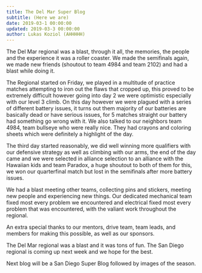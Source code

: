 ```yaml
---
title: The Del Mar Super Blog
subtitle: (Here we are)
date: 2019-03-1 00:00:00
updated: 2019-03-3 00:00:00
author: Lukas Koziol (AHHHHH)
---
```

The Del Mar regional was a blast, through it all, the memories, the people and the experience it was a roller coaster. We made the semifinals again, we made new friends (shoutout to team 4984 and team 2102) and had a blast while doing it.

The Regional started on Friday, we played in a multitude of practice matches attempting to iron out the flaws that cropped up, this proved to be extremely difficult however going into day 2 we were optimistic especially with our level 3 climb. On this day however we were plagued with a series of different battery issues, it turns out them majority of our batteries are basically dead or have serious issues, for 5 matches straight our battery had something go wrong with it. We also talked to our neighbors team 4984, team bullseye who were really nice. They had crayons and coloring sheets which were definitely a highlight of the day.

The third day started reasonably, we did well winning more qualifiers with our defensive strategy as well as climbing with our arms, the end of the day came and we were selected in alliance selection to an alliance with the Hawaiian kids and team Paradox, a huge shoutout to both of them for this, we won our quarterfinal match but lost in the semifinals after more battery issues.

We had a blast meeting other teams, collecting pins and stickers, meeting new people and experiencing new things. Our dedicated mechanical team fixed most every problem we encountered and electrical fixed most every problem that was encountered, with the valiant work throughout the regional.

An extra special thanks to our mentors, drive team, team leads, and members for making this possible, as well as our sponsors.

The Del Mar regional was a blast and it was tons of fun. The San Diego regional is coming up next week and we hope for the best.

Next blog will be a San Diego Super Blog followed by images of the season.
